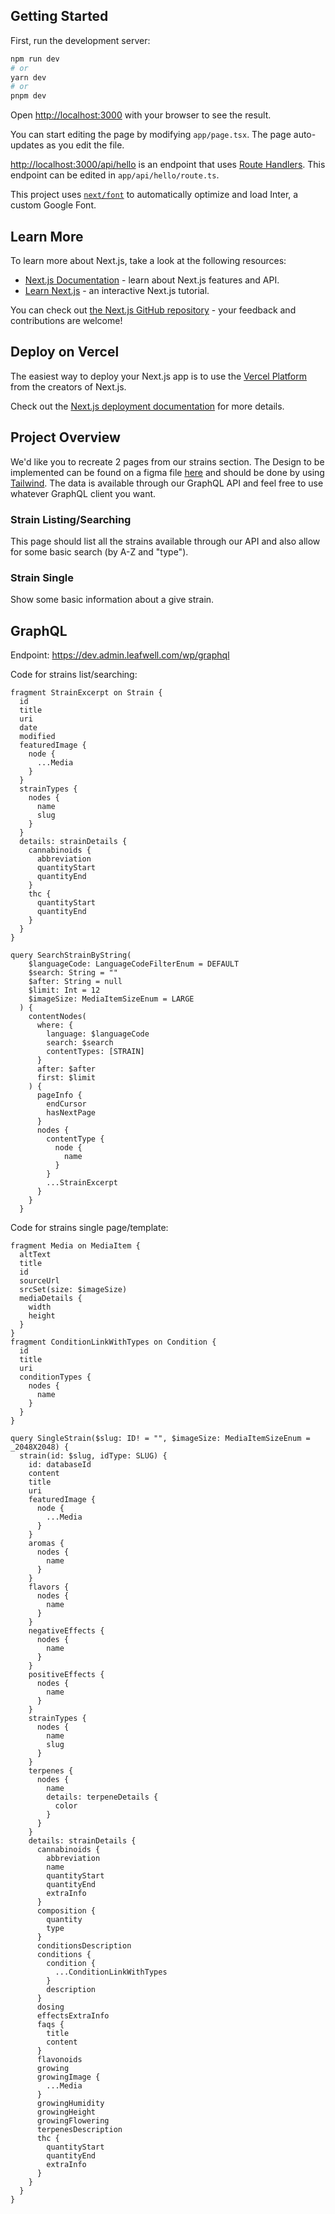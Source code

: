 ## Getting Started

First, run the development server:

```bash
npm run dev
# or
yarn dev
# or
pnpm dev
```

Open [http://localhost:3000](http://localhost:3000) with your browser to see the result.

You can start editing the page by modifying `app/page.tsx`. The page auto-updates as you edit the file.

[http://localhost:3000/api/hello](http://localhost:3000/api/hello) is an endpoint that uses [Route Handlers](https://beta.nextjs.org/docs/routing/route-handlers). This endpoint can be edited in `app/api/hello/route.ts`.

This project uses [`next/font`](https://nextjs.org/docs/basic-features/font-optimization) to automatically optimize and load Inter, a custom Google Font.

## Learn More

To learn more about Next.js, take a look at the following resources:

- [Next.js Documentation](https://nextjs.org/docs) - learn about Next.js features and API.
- [Learn Next.js](https://nextjs.org/learn) - an interactive Next.js tutorial.

You can check out [the Next.js GitHub repository](https://github.com/vercel/next.js/) - your feedback and contributions are welcome!

## Deploy on Vercel

The easiest way to deploy your Next.js app is to use the [Vercel Platform](https://vercel.com/new?utm_medium=default-template&filter=next.js&utm_source=create-next-app&utm_campaign=create-next-app-readme) from the creators of Next.js.

Check out the [Next.js deployment documentation](https://nextjs.org/docs/deployment) for more details.

## Project Overview

We'd like you to recreate 2 pages from our strains section.
The Design to be implemented can be found on a figma file [here](https://www.figma.com/file/ttJLrj5n8xoqARPtOLbTIc/Strains?t=W2SIY5ndN5UNDsyl-6) and should be done by using [Tailwind](https://tailwindcss.com/).
The data is available through our GraphQL API and feel free to use whatever GraphQL client you want.

### Strain Listing/Searching

This page should list all the strains available through our API and also allow for some basic search (by A-Z and "type").

### Strain Single

Show some basic information about a give strain.

## GraphQL

Endpoint: https://dev.admin.leafwell.com/wp/graphql

Code for strains list/searching:

```
fragment StrainExcerpt on Strain {
  id
  title
  uri
  date
  modified
  featuredImage {
    node {
      ...Media
    }
  }
  strainTypes {
    nodes {
      name
      slug
    }
  }
  details: strainDetails {
    cannabinoids {
      abbreviation
      quantityStart
      quantityEnd
    }
    thc {
      quantityStart
      quantityEnd
    }
  }
}

query SearchStrainByString(
    $languageCode: LanguageCodeFilterEnum = DEFAULT
    $search: String = ""
    $after: String = null
    $limit: Int = 12
    $imageSize: MediaItemSizeEnum = LARGE
  ) {
    contentNodes(
      where: {
        language: $languageCode
        search: $search
        contentTypes: [STRAIN]
      }
      after: $after
      first: $limit
    ) {
      pageInfo {
        endCursor
        hasNextPage
      }
      nodes {
        contentType {
          node {
            name
          }
        }
        ...StrainExcerpt
      }
    }
  }
```

Code for strains single page/template:

```
fragment Media on MediaItem {
  altText
  title
  id
  sourceUrl
  srcSet(size: $imageSize)
  mediaDetails {
    width
    height
  }
}
fragment ConditionLinkWithTypes on Condition {
  id
  title
  uri
  conditionTypes {
    nodes {
      name
    }
  }
}

query SingleStrain($slug: ID! = "", $imageSize: MediaItemSizeEnum = _2048X2048) {
  strain(id: $slug, idType: SLUG) {
    id: databaseId
    content
    title
    uri
    featuredImage {
      node {
        ...Media
      }
    }
    aromas {
      nodes {
        name
      }
    }
    flavors {
      nodes {
        name
      }
    }
    negativeEffects {
      nodes {
        name
      }
    }
    positiveEffects {
      nodes {
        name
      }
    }
    strainTypes {
      nodes {
        name
        slug
      }
    }
    terpenes {
      nodes {
        name
        details: terpeneDetails {
          color
        }
      }
    }
    details: strainDetails {
      cannabinoids {
        abbreviation
        name
        quantityStart
        quantityEnd
        extraInfo
      }
      composition {
        quantity
        type
      }
      conditionsDescription
      conditions {
        condition {
          ...ConditionLinkWithTypes
        }
        description
      }
      dosing
      effectsExtraInfo
      faqs {
        title
        content
      }
      flavonoids
      growing
      growingImage {
        ...Media
      }
      growingHumidity
      growingHeight
      growingFlowering
      terpenesDescription
      thc {
        quantityStart
        quantityEnd
        extraInfo
      }
    }
  }
}
```
